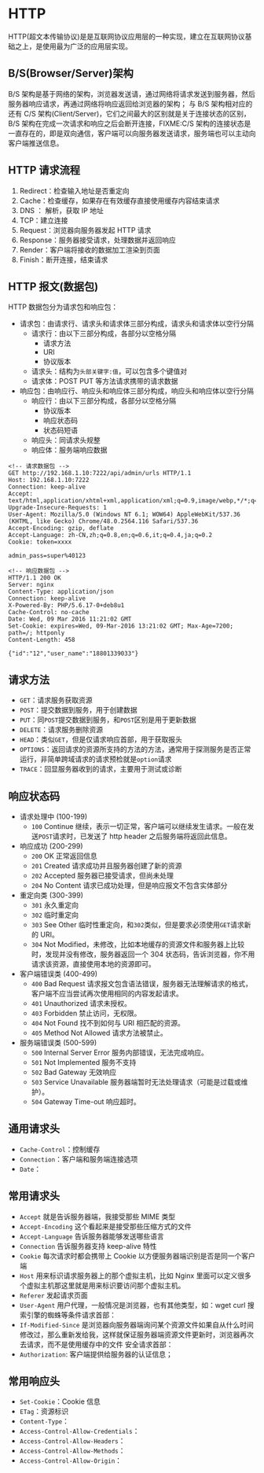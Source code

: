 # HTTP

HTTP(超文本传输协议)是是互联网协议应用层的一种实现，建立在互联网协议基础之上，是使用最为广泛的应用层实现。

## B/S(Browser/Server)架构

B/S 架构是基于网络的架构，浏览器发送请，通过网络将请求发送到服务器，然后服务器响应请求，再通过网络将响应返回给浏览器的架构；
与 B/S 架构相对应的还有 C/S 架构(Client/Server)，它们之间最大的区别就是关于连接状态的区别，B/S 架构在完成一次请求和响应之后会断开连接，FIXME:C/S 架构的连接状态是一直存在的，即是双向通信，客户端可以向服务器发送请求，服务端也可以主动向客户端推送信息。

## HTTP 请求流程

1. Redirect：检查输入地址是否重定向
2. Cache：检查缓存，如果存在有效缓存直接使用缓存内容结束请求
3. DNS ： 解析，获取 IP 地址
4. TCP：建立连接
5. Request：浏览器向服务器发起 HTTP 请求
6. Response：服务器接受请求，处理数据并返回响应
7. Render：客户端将接收的数据加工渲染到页面
8. Finish：断开连接，结束请求

## HTTP 报文(数据包)

HTTP 数据包分为请求包和响应包：

- 请求包：由请求行、请求头和请求体三部分构成，请求头和请求体以空行分隔
  - 请求行：由以下三部分构成，各部分以空格分隔
    - 请求方法
    - URI
    - 协议版本
  - 请求头：结构为`头部关键字:值`，可以包含多个键值对
  - 请求体：POST PUT 等方法请求携带的请求数据
- 响应包：由响应行、响应头和响应体三部分构成，响应头和响应体以空行分隔
  - 响应行：由以下三部分构成，各部分以空格分隔
    - 协议版本
    - 响应状态码
    - 状态码短语
  - 响应头：同请求头规整
  - 响应体：服务端响应数据

```plain
<!-- 请求数据包 -->
GET http://192.168.1.10:7222/api/admin/urls HTTP/1.1
Host: 192.168.1.10:7222
Connection: keep-alive
Accept: text/html,application/xhtml+xml,application/xml;q=0.9,image/webp,*/*;q=0.8
Upgrade-Insecure-Requests: 1
User-Agent: Mozilla/5.0 (Windows NT 6.1; WOW64) AppleWebKit/537.36 (KHTML, like Gecko) Chrome/48.0.2564.116 Safari/537.36
Accept-Encoding: gzip, deflate
Accept-Language: zh-CN,zh;q=0.8,en;q=0.6,it;q=0.4,ja;q=0.2
Cookie: token=xxxx

admin_pass=super%40123
```

```plain
<!-- 响应数据包 -->
HTTP/1.1 200 OK
Server: nginx
Content-Type: application/json
Connection: keep-alive
X-Powered-By: PHP/5.6.17-0+deb8u1
Cache-Control: no-cache
Date: Wed, 09 Mar 2016 11:21:02 GMT
Set-Cookie: expires=Wed, 09-Mar-2016 13:21:02 GMT; Max-Age=7200; path=/; httponly
Content-Length: 458

{"id":"12","user_name":"18801339033"}
```

## 请求方法

- `GET`：请求服务获取资源
- `POST`：提交数据到服务，用于创建数据
- `PUT`：同`POST`提交数据到服务，和`POST`区别是用于更新数据
- `DELETE`：请求服务删除资源
- `HEAD`：类似`GET`，但是仅请求响应首部，用于获取报头
- `OPTIONS`：返回请求的资源所支持的方法的方法，通常用于探测服务是否正常运行，非简单跨域请求的请求预检就是`option`请求
- `TRACE`：回显服务器收到的请求，主要用于测试或诊断

## 响应状态码

- 请求处理中 (100-199)
  - `100` Continue 继续，表示一切正常，客户端可以继续发生请求。一般在发送`POST`请求时，已发送了 http header 之后服务端将返回此信息。
- 响应成功 (200-299)
  - `200` OK 正常返回信息
  - `201` Created 请求成功并且服务器创建了新的资源
  - `202` Accepted 服务器已接受请求，但尚未处理
  - `204` No Content 请求已成功处理，但是响应报文不包含实体部分
- 重定向类 (300-399)
  - `301` 永久重定向
  - `302` 临时重定向
  - `303` See Other 临时性重定向，和`302`类似，但是要求必须使用`GET`请求新的 URI。
  - `304` Not Modified，未修改，比如本地缓存的资源文件和服务器上比较时，发现并没有修改，服务器返回一个 304 状态码，告诉浏览器，你不用请求该资源，直接使用本地的资源即可。
- 客户端错误类 (400-499)
  - `400` Bad Request 请求报文包含语法错误，服务器无法理解请求的格式，客户端不应当尝试再次使用相同的内容发起请求。
  - `401` Unauthorized 请求未授权。
  - `403` Forbidden 禁止访问，无权限。
  - `404` Not Found 找不到如何与 URI 相匹配的资源。
  - `405` Method Not Allowed 请求方法被禁止。
- 服务端错误类 (500-599)
  - `500` Internal Server Error 服务内部错误，无法完成响应。
  - `501` Not Implemented 服务不支持
  - `502` Bad Gateway 无效响应
  - `503` Service Unavailable 服务器端暂时无法处理请求（可能是过载或维护）。
  - `504` Gateway Time-out 响应超时。

## 通用请求头

- `Cache-Control`：控制缓存
- `Connection`：客户端和服务端连接选项
- `Date`：

## 常用请求头

- `Accept` 就是告诉服务器端，我接受那些 MIME 类型
- `Accept-Encoding` 这个看起来是接受那些压缩方式的文件
- `Accept-Language` 告诉服务器能够发送哪些语言
- `Connection` 告诉服务器支持 keep-alive 特性
- `Cookie` 每次请求时都会携带上 Cookie 以方便服务器端识别是否是同一个客户端
- `Host` 用来标识请求服务器上的那个虚拟主机，比如 Nginx 里面可以定义很多个虚拟主机那这里就是用来标识要访问那个虚拟主机。
- `Referer` 发起请求页面
- `User-Agent` 用户代理，一般情况是浏览器，也有其他类型，如：wget curl 搜索引擎的蜘蛛等条件请求首部：
- `If-Modified-Since` 是浏览器向服务器端询问某个资源文件如果自从什么时间修改过，那么重新发给我，这样就保证服务器端资源文件更新时，浏览器再次去请求，而不是使用缓存中的文件
  安全请求首部：
- `Authorization`: 客户端提供给服务器的认证信息；

## 常用响应头

- `Set-Cookie`：Cookie 信息
- `ETag`：资源标识
- `Content-Type`：
- `Access-Control-Allow-Credentials`：
- `Access-Control-Allow-Headers`：
- `Access-Control-Allow-Methods`：
- `Access-Control-Allow-Origin`：
